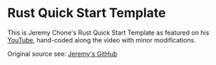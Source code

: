 # Rust Quick Start Template

This is Jeremy Chone's Rust Quick Start Template as featured on his [YouTube](https://www.youtube.com/watch?v=oxx7MmN4Ib0), hand-coded along the video with minor modifications.

Original source see: [Jeremy's GitHub](https://github.com/jeremychone-channel/rust-base)
